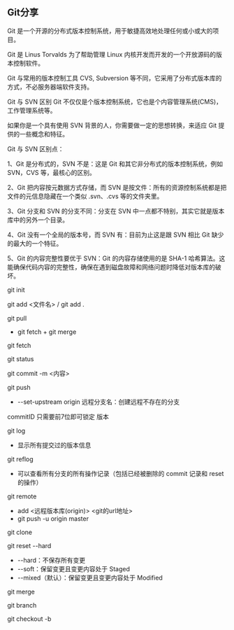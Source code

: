 ## Git分享



Git 是一个开源的分布式版本控制系统，用于敏捷高效地处理任何或小或大的项目。

Git 是 Linus Torvalds 为了帮助管理 Linux 内核开发而开发的一个开放源码的版本控制软件。

Git 与常用的版本控制工具 CVS, Subversion 等不同，它采用了分布式版本库的方式，不必服务器端软件支持。


Git 与 SVN 区别
Git 不仅仅是个版本控制系统，它也是个内容管理系统(CMS)，工作管理系统等。

如果你是一个具有使用 SVN 背景的人，你需要做一定的思想转换，来适应 Git 提供的一些概念和特征。

Git 与 SVN 区别点：

1、Git 是分布式的，SVN 不是：这是 Git 和其它非分布式的版本控制系统，例如 SVN，CVS 等，最核心的区别。

2、Git 把内容按元数据方式存储，而 SVN 是按文件：所有的资源控制系统都是把文件的元信息隐藏在一个类似 .svn、.cvs 等的文件夹里。

3、Git 分支和 SVN 的分支不同：分支在 SVN 中一点都不特别，其实它就是版本库中的另外一个目录。

4、Git 没有一个全局的版本号，而 SVN 有：目前为止这是跟 SVN 相比 Git 缺少的最大的一个特征。

5、Git 的内容完整性要优于 SVN：Git 的内容存储使用的是 SHA-1 哈希算法。这能确保代码内容的完整性，确保在遇到磁盘故障和网络问题时降低对版本库的破坏。


git init

git add <文件名>  /  git add .

git pull

- git fetch + git merge

git fetch

git status

git commit -m <内容>

git push

- --set-upstream origin 远程分支名：创建远程不存在的分支



commitID 只需要前7位即可锁定 版本

git log

- 显示所有提交过的版本信息

git reflog

- 可以查看所有分支的所有操作记录（包括已经被删除的 commit 记录和 reset 的操作）

git remote

- add <远程版本库(origin)> <git的url地址> 
- git push -u origin master

git clone

git reset <commitID> --hard

- --hard：不保存所有变更
- --soft：保留变更且变更内容处于 Staged
- --mixed（默认）：保留变更且变更内容处于 Modified

git merge

git branch

git checkout -b <name> <template>

- git checkout -b <name> origin <template>：拉取远程仓库

+ 子分支 commit 记录会继承过来
+ 分支改动与其他分支不再有关系

git rebase <分支名称>

- 类似于merge，会将2个分支的 commit 记录重写排列
- git rebase --continue：解决冲突后，继续下一个节点的 rebase





### 文件的四种状态：

初始：Untracked

添加：Staged	绿色

文件一致/提交：Unmodified

修改：Modified	红色



用 alias 简写命令

git的config文件中：

[alias]

	ad = add .
	
	cmm = commit -m
	
	rlg = reflog